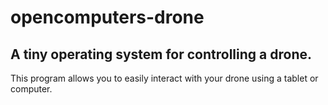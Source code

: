 # opencomputers-drone
## A tiny operating system for controlling a drone.

This program allows you to easily interact with your drone using a tablet or computer.
